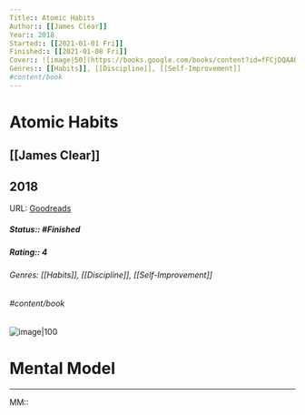 ```yaml
---
Title:: Atomic Habits
Author:: [[James Clear]]
Year:: 2018
Started:: [[2021-01-01 Fri]]
Finished:: [[2021-01-08 Fri]]
Cover:: ![image|50](https://books.google.com/books/content?id=fFCjDQAAQBAJ&printsec=frontcover&img=1&zoom=1&edge=curl&source=gbs_api)
Genres:: [[Habits]], [[Discipline]], [[Self-Improvement]]
#content/book 
---
```


# Atomic Habits
## [[James Clear]]
## 2018
URL: [Goodreads](https://www.goodreads.com/search?qid=&q=9781473537804)
##### Status:: #Finished
##### Rating:: 4
###### Genres: [[Habits]], [[Discipline]], [[Self-Improvement]]
###### #content/book 

![image|100](https://books.google.com/books/content?id=fFCjDQAAQBAJ&printsec=frontcover&img=1&zoom=1&edge=curl&source=gbs_api)

# Mental Model
---
MM:: 
